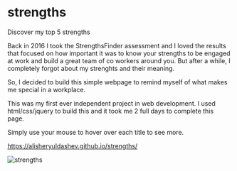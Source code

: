 # strengths
Discover my top 5 strengths 

Back in 2016 I took the StrengthsFinder assessment and I loved the results that focused on how important it was to know your strengths to be engaged at work and build a great team of co workers around you. But after a while, I completely forgot about my strenghts and their meaning. 

So, I decided to build this simple webpage to remind myself of what makes me special in a workplace. 

This was my first ever independent project in web development. I used html/css/jquery to build this and it took me 2 full days to complete this page. 

Simply use your mouse to hover over each title to see more.

https://alisheryuldashev.github.io/strengths/

![strengths](https://user-images.githubusercontent.com/14170402/39311189-794e67f6-4929-11e8-887a-a6afd3198209.gif)

